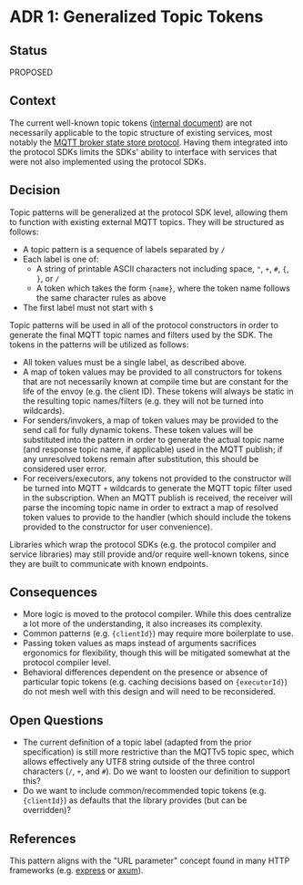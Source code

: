 # ADR 1: Generalized Topic Tokens

## Status

PROPOSED

## Context

The current well-known topic tokens ([internal document][1]) are not necessarily
applicable to the topic structure of existing services, most notably the [MQTT
broker state store protocol][2]. Having them integrated into the protocol SDKs
limits the SDKs' ability to interface with services that were not also
implemented using the protocol SDKs.

## Decision

Topic patterns will be generalized at the protocol SDK level, allowing them to
function with existing external MQTT topics. They will be structured as follows:

-   A topic pattern is a sequence of labels separated by `/`
-   Each label is one of:
    -   A string of printable ASCII characters not including space, `"`, `+`,
        `#`, `{`, `}`, or `/`
    -   A token which takes the form `{name}`, where the token name follows the
        same character rules as above
-   The first label must not start with `$`

Topic patterns will be used in all of the protocol constructors in order to
generate the final MQTT topic names and filters used by the SDK. The tokens in
the patterns will be utilized as follows:

-   All token values must be a single label, as described above.
-   A map of token values may be provided to all constructors for tokens that
    are not necessarily known at compile time but are constant for the life of
    the envoy (e.g. the client ID). These tokens will always be static in the
    resulting topic names/filters (e.g. they will not be turned into wildcards).
-   For senders/invokers, a map of token values may be provided to the send call
    for fully dynamic tokens. These token values will be substituted into the
    pattern in order to generate the actual topic name (and response topic name,
    if applicable) used in the MQTT publish; if any unresolved tokens remain
    after substitution, this should be considered user error.
-   For receivers/executors, any tokens not provided to the constructor will be
    turned into MQTT `+` wildcards to generate the MQTT topic filter used in the
    subscription. When an MQTT publish is received, the receiver will parse the
    incoming topic name in order to extract a map of resolved token values to
    provide to the handler (which should include the tokens provided to the
    constructor for user convenience).

Libraries which wrap the protocol SDKs (e.g. the protocol compiler and service
libraries) may still provide and/or require well-known tokens, since they are
built to communicate with known endpoints.

## Consequences

-   More logic is moved to the protocol compiler. While this does centralize a
    lot more of the understanding, it also increases its complexity.
-   Common patterns (e.g. `{clientId}`) may require more boilerplate to use.
-   Passing token values as maps instead of arguments sacrifices ergonomics for
    flexibility, though this will be mitigated somewhat at the protocol compiler
    level.
-   Behavioral differences dependent on the presence or absence of particular
    topic tokens (e.g. caching decisions based on `{executorId}`) do not mesh
    well with this design and will need to be reconsidered.

## Open Questions

-   The current definition of a topic label (adapted from the prior
    specification) is still more restrictive than the MQTTv5 topic spec, which
    allows effectively any UTF8 string outside of the three control characters
    (`/`, `+`, and `#`). Do we want to loosten our definition to support this?
-   Do we want to include common/recommended topic tokens (e.g. `{clientId}`) as
    defaults that the library provides (but can be overridden)?

## References

This pattern aligns with the "URL parameter" concept found in many HTTP
frameworks (e.g. [express][3] or [axum][4]).

[1]:
    https://github.com/microsoft/mqtt-patterns/blob/main/docs/specs/topic-structure.md
[2]:
    https://learn.microsoft.com/en-us/azure/iot-operations/create-edge-apps/concept-about-state-store-protocol
[3]: https://expressjs.com/en/guide/routing.html
[4]: https://docs.rs/axum/latest/axum/struct.Router.html#captures
